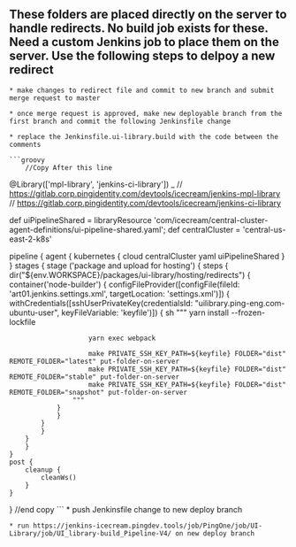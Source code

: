 ## These folders are placed directly on the server to handle redirects. No build job exists for these. Need a custom Jenkins job to place them on the server. Use the following steps to delpoy a new redirect

    * make changes to redirect file and commit to new branch and submit merge request to master

    * once merge request is approved, make new deployable branch from the first branch and commit the following Jenkinsfile change

    * replace the Jenkinsfile.ui-library.build with the code between the comments

    ```groovy
        //Copy After this line
@Library(['mpl-library', 'jenkins-ci-library']) _
// https://gitlab.corp.pingidentity.com/devtools/icecream/jenkins-mpl-library
// https://gitlab.corp.pingidentity.com/devtools/icecream/jenkins-ci-library

def uiPipelineShared = libraryResource 'com/icecream/central-cluster-agent-definitions/ui-pipeline-shared.yaml';
def centralCluster = 'central-us-east-2-k8s'

pipeline {
  agent {
    kubernetes {
      cloud centralCluster
      yaml uiPipelineShared
    }
  }
    stages {
        stage ('package and upload for hosting') {
        steps {
            dir("${env.WORKSPACE}/packages/ui-library/hosting/redirects") {
            container('node-builder') {
                configFileProvider([configFile(fileId: 'art01.jenkins.settings.xml', targetLocation: 'settings.xml')]) {
                withCredentials([sshUserPrivateKey(credentialsId: "uilibrary.ping-eng.com-ubuntu-user", keyFileVariable: 'keyfile')]) {
                    sh """
                        yarn install --frozen-lockfile

                        yarn exec webpack

                        make PRIVATE_SSH_KEY_PATH=${keyfile} FOLDER="dist" REMOTE_FOLDER="latest" put-folder-on-server
                        make PRIVATE_SSH_KEY_PATH=${keyfile} FOLDER="dist" REMOTE_FOLDER="stable" put-folder-on-server
                        make PRIVATE_SSH_KEY_PATH=${keyfile} FOLDER="dist" REMOTE_FOLDER="snapshot" put-folder-on-server
                    """
                }
                }
            }
            }
        }
        }
    }
    post {
        cleanup {
            cleanWs()
        }
    }
}
        //end copy
    ```
    * push Jenkinsfile change to new deploy branch

    * run https://jenkins-icecream.pingdev.tools/job/PingOne/job/UI-Library/job/UI_library-build_Pipeline-V4/ on new deploy branch
